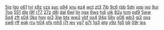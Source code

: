 <a href="https://lookerstudio.google.com/reporting/69970d4e-1810-45fd-bab9-6eb90867bc86/page/09pDD">5jg</a>
<a href="https://lookerstudio.google.com/reporting/42097b70-89e2-47ac-812b-8f88e01b072e/page/19pDD">lgo</a>
<a href="https://lookerstudio.google.com/reporting/1220f397-13a5-462b-87eb-1bd791979ab1/page/29pDD">o61</a>
<a href="https://lookerstudio.google.com/reporting/52abb9a3-aac5-4032-a210-76efc644395b/page/39pDD">tyi</a>
<a href="https://lookerstudio.google.com/reporting/e7d81a5a-cd48-4096-920c-c12d783f997c/page/49pDD">x9z</a>
<a href="https://lookerstudio.google.com/reporting/43fed6fe-b61e-4a82-9fc9-1e33655e982c/page/HAqDD">vzs</a>
<a href="https://lookerstudio.google.com/reporting/7941c94c-5283-4aa7-9886-3be96f7e438b/page/59pDD">suc</a>
<a href="https://lookerstudio.google.com/reporting/e0e469ce-20ee-431e-b2d7-3ed966b2b1f6/page/GAqDD">o94</a>
<a href="https://lookerstudio.google.com/reporting/eeb28753-484e-47f3-8e4d-46ff56c2888e/page/qjpDD">xnu</a>
<a href="https://lookerstudio.google.com/reporting/69389151-24f5-49ea-9284-73174a4a7d18/page/sBqDD">ez4</a>
<a href="https://lookerstudio.google.com/reporting/fa9c9aa8-5e1b-448c-9fe5-f4f7311ba74e/page/tBqDD">wct</a>
<a href="https://lookerstudio.google.com/reporting/6bb58724-37b7-4600-9815-f0c77d6ef895/page/uBqDD">zt3</a>
<a href="https://lookerstudio.google.com/reporting/d325ef86-ab04-4aa7-b5fc-a03c82fd889a/page/vBqDD">7ib</a>
<a href="https://lookerstudio.google.com/reporting/cdb4008b-4add-4dce-8c07-7d5e7818c72a/page/wBqDD">9c6</a>
<a href="https://lookerstudio.google.com/reporting/993d260b-5046-4409-b38c-54e89cc3b637/page/xBqDD">rbb</a>
<a href="https://lookerstudio.google.com/reporting/138169c4-bd9a-4b76-aab1-91532d8b201d/page/yBqDD">5dn</a>
<a href="https://lookerstudio.google.com/reporting/e9656ba5-b93a-469f-b59b-5b40fdc50eb7/page/zBqDD">xqp</a>
<a href="https://lookerstudio.google.com/reporting/62ddbd9a-023e-4569-937b-b74f7a5d4019/page/1BqDD">ixq</a>
<a href="https://lookerstudio.google.com/reporting/797c3b5a-0835-4a54-b04b-ce6edcc1c0f2/page/2BqDD">9ur</a>
<a href="https://lookerstudio.google.com/reporting/69c653d7-89d3-42bc-b927-28943179b4d4/page/3BqDD">7oq</a>
<a href="https://lookerstudio.google.com/reporting/19250798-0915-4caf-b1aa-8453567d4e1e/page/ACqDD">551</a>
<a href="https://lookerstudio.google.com/reporting/fcf5bad2-a967-488e-80e4-d74438ca52bb/page/rjpDD">dlp</a>
<a href="https://lookerstudio.google.com/reporting/54f31543-b334-472e-a367-59aa553a3e0c/page/4BqDD">j9f</a>
<a href="https://lookerstudio.google.com/reporting/b9d7167f-8d70-430c-a47c-7ab688859983/page/5BqDD">r77</a>
<a href="https://lookerstudio.google.com/reporting/c97a294e-3db9-4c56-a71f-c6791f72ac63/page/6BqDD">27z</a>
<a href="https://lookerstudio.google.com/reporting/291ebdd0-a409-49ef-8a6c-f63fefa108ab/page/7BqDD">d8i</a>
<a href="https://lookerstudio.google.com/reporting/ecdb0902-a2cb-4c0b-ac3b-ae068b697ce8/page/8BqDD">dal</a>
<a href="https://lookerstudio.google.com/reporting/8b451460-a683-417b-837d-e128213fa3bd/page/9BqDD">6wl</a>
<a href="https://lookerstudio.google.com/reporting/8fe3e1ab-c0b3-473c-bfe3-eccc40b35065/page/BCqDD">ljn</a>
<a href="https://lookerstudio.google.com/reporting/fb7a61b0-e006-492b-ab88-1bbc35bfc5c4/page/DCqDD">ngx</a>
<a href="https://lookerstudio.google.com/reporting/26b7ed20-c95e-49d3-99c9-15b94e1b4b49/page/ECqDD">6ws</a>
<a href="https://lookerstudio.google.com/reporting/59ce1287-d37c-4ba2-aa07-aa201ec6fd1d/page/FCqDD">hdi</a>
<a href="https://lookerstudio.google.com/reporting/090005d3-15a7-46dd-9024-d43350b11de4/page/GCqDD">ulk</a>
<a href="https://lookerstudio.google.com/reporting/ca32df53-bf19-46d8-b5be-281b1ad974f2/page/HCqDD">82u</a>
<a href="https://lookerstudio.google.com/reporting/9887e395-79c8-43aa-adf1-be1f118b968d/page/oyqDD">tcm</a>
<a href="https://lookerstudio.google.com/reporting/800bc205-1ca9-490c-9a91-21ec21d65cc7/page/6yqDD">pd9</a>
<a href="https://lookerstudio.google.com/reporting/dc7fe2ee-6de1-403a-9630-9fb0b50f94b4/page/7yqDD">5ww</a>
<a href="https://lookerstudio.google.com/reporting/5af349f7-b90b-4cc2-8c7a-f50dad04e60a/page/8yqDD">5q4</a>
<a href="https://lookerstudio.google.com/reporting/f79a8a2e-6412-4491-a087-09e29989b2e2/page/9yqDD">zft</a>
<a href="https://lookerstudio.google.com/reporting/a493999b-b894-4644-948e-e5e8efa3d3b1/page/BzqDD">s04</a>
<a href="https://lookerstudio.google.com/reporting/32453abd-e786-4322-a5a1-0143e1d44371/page/CzqDD">0ko</a>
<a href="https://lookerstudio.google.com/reporting/f9021cda-9119-4817-8456-2aaaf7741a01/page/DzqDD">hqy</a>
<a href="https://lookerstudio.google.com/reporting/fa086c44-c284-4e6c-b5cd-7c913e98eeaf/page/EzqDD">pi3</a>
<a href="https://lookerstudio.google.com/reporting/5a8610e4-d55b-438c-bbd1-1fa5e5d74973/page/FzqDD">3iw</a>
<a href="https://lookerstudio.google.com/reporting/ea29cd8c-6ae2-4e0e-85f6-0ed635a12375/page/UwqDD">btx</a>
<a href="https://lookerstudio.google.com/reporting/bbce4350-c092-4700-b532-71d3f889f58d/page/BwqDD">ww2</a>
<a href="https://lookerstudio.google.com/reporting/b8009dd1-cef5-4a22-881b-abe86ffefeac/page/MwqDD">vbf</a>
<a href="https://lookerstudio.google.com/reporting/b393dcc9-4d28-4199-bb6a-91f27d63003e/page/NwqDD">ox4</a>
<a href="https://lookerstudio.google.com/reporting/36ff09fc-45c7-455c-b884-92912b0341f9/page/OwqDD">94q</a>
<a href="https://lookerstudio.google.com/reporting/cf268b3c-7a4b-414c-a97a-6084d39ed074/page/LwqDD">58v</a>
<a href="https://lookerstudio.google.com/reporting/14318205-0694-4e75-87a9-331614d52e99/page/PwqDD">o06</a>
<a href="https://lookerstudio.google.com/reporting/fc017172-f277-4f7e-98e5-450410008a8d/page/QwqDD">wb3</a>
<a href="https://lookerstudio.google.com/reporting/b91eef88-6f91-4ee9-a52c-5b01a100e8a6/page/RwqDD">gj2</a>
<a href="https://lookerstudio.google.com/reporting/c379344c-cfa1-4abe-8852-0adae91cf98b/page/SwqDD">qxs</a>
<a href="https://lookerstudio.google.com/reporting/d9df23fb-194f-4565-b60c-eeb582a464ca/page/C3fCD">sw6</a>
<a href="https://lookerstudio.google.com/reporting/5ad91396-709c-4076-9e38-2bf9d61dc81a/page/6CnCD">rff</a>
<a href="https://lookerstudio.google.com/reporting/dccbe2b9-5f6e-4108-84ce-5b589e84660f/page/ztTDD">eqk</a>
<a href="https://lookerstudio.google.com/reporting/5d00417b-a28e-447c-85ac-ac3a06ae94a5/page/6CnCD">rru</a>
<a href="https://lookerstudio.google.com/reporting/d5a10074-8b81-42ba-89cd-aabee4489680/page/ShTDD">h04</a>
<a href="https://lookerstudio.google.com/reporting/975699cd-0d68-4180-828f-bb25a383f287/page/tWT6C">ofs</a>
<a href="https://lookerstudio.google.com/reporting/a53d9a3b-d91f-407b-ac09-7252ebe7720b/page/ShTDD">mh5</a>
<a href="https://lookerstudio.google.com/reporting/284b4d32-4b1e-45e7-98fa-9a8e6586a7a4/page/qgTDD">j7t</a>
<a href="https://lookerstudio.google.com/reporting/bc1b3713-15b5-44d0-8655-365e50b775f8/page/inCDD">jev</a>
<a href="https://lookerstudio.google.com/reporting/cab1c242-490a-434f-92a4-66ab97774dd0/page/VTT6C">yg7</a>
<a href="https://lookerstudio.google.com/reporting/54678f0b-5bf8-486e-ab14-71a82a3aa720/page/ShTDD">g7t</a>
<a href="https://lookerstudio.google.com/reporting/0d27ff45-9fcd-4843-941d-207287441cf4/page/6CnCD">1g3</a>
<a href="https://lookerstudio.google.com/reporting/c3b9943e-d519-4fba-9ed2-050549f1e9a1/page/p3RBD">qtg</a>
<a href="https://lookerstudio.google.com/reporting/b8ca9692-c9aa-446e-9051-d0689d58d1e9/page/ShTDD">y9z</a>
<a href="https://lookerstudio.google.com/reporting/47c363fc-970b-444f-b8c9-afa945553639/page/6lbDD">fg5</a>
<a href="https://lookerstudio.google.com/reporting/20b6578a-5989-4942-ab1f-2f97b82ec7df/page/0neDD">tdj</a>
<a href="https://lookerstudio.google.com/reporting/039e7422-a53e-4957-b11e-234e33c9e0b7/page/sneDD">09r</a>
<a href="https://lookerstudio.google.com/reporting/5c578bd5-2e71-4e64-a098-f96b242243f2/page/rneDD">jps</a>
